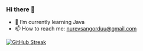 ### Hi there 👋

- 🌱 I’m currently learning Java
- 📫 How to reach me: nurevsangorduu@gmail.com

[![GitHub Streak](http://github-readme-streak-stats.herokuapp.com?user=nurevs&theme=gruvbox&border_radius=4.6)](https://git.io/streak-stats)


<img src="https://komarev.com/ghpvc/?username=nurevsanozturan&style=flat-square&color=blue" alt=""/>
